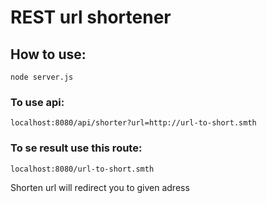 # REST url shortener

## How to use:

`node server.js`

### To use api:

`localhost:8080/api/shorter?url=http://url-to-short.smth`

### To se result use this route:

`localhost:8080/url-to-short.smth`

Shorten url will redirect you to given adress
